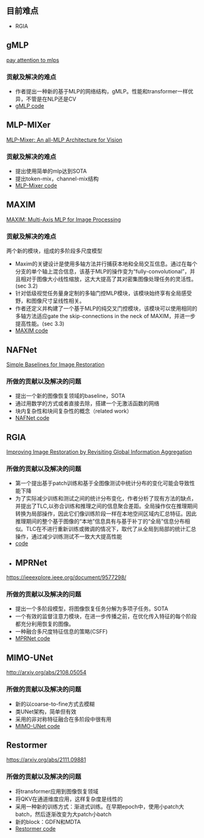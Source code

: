 ## 目前难点
+ RGIA

## gMLP
[pay attention to mlps](http://arxiv.org/abs/2105.08050)
### 贡献及解决的难点
+ 作者提出一种新的基于MLP的网络结构，gMLP。性能和transformer一样优异，不管是在NLP还是CV
+ [gMLP code](gMLP/introduction.ipynb)
## MLP-MIXer
[MLP-Mixer: An all-MLP Architecture for Vision](http://arxiv.org/abs/2105.01601)
### 贡献及解决的难点
+ 提出使用简单的mlp达到SOTA
+ 提出token-mix，channel-mix结构
+ [MLP-Mixer code](MLP_Mixer/introduction.ipynb)

## MAXIM
[MAXIM: Multi-Axis MLP for Image Processing](https://arxiv.org/pdf/2201.02973v2.pdf)
### 贡献及解决的难点
两个新的模块，组成的多阶段多尺度模型
+ Maxim的关键设计是使用多轴方法并行捕获本地和全局交互信息。通过在每个分支的单个轴上混合信息，该基于MLP的操作变为“fully-convolutional”，并且相对于图像大小线性缩放，这大大提高了其对密集图像处理任务的灵活性。(sec 3.2)
+ 针对低级视觉任务量身定制的多轴门控MLP模块，该模块始终享有全局感受野，和图像尺寸呈线性相关。
+ 作者还定义并构建了一个基于MLP的纯交叉门控模块，该模块可以使用相同的多轴方法适应gate the skip-connections in the neck of MAXIM，并进一步提高性能。(sec 3.3)
+ [MAXIM code](MAXIM/introduction.ipynb)

## NAFNet
[Simple Baselines for Image Restoration](http://arxiv.org/abs/2204.04676)
### 所做的贡献以及解决的问题
+ 提出一个新的图像恢复领域的baseline，SOTA
+ 通过用数学的方式或者直接去除，搭建一个无激活函数的网络
+ 块内复杂性和块间复杂性的概念（related work）
+ [NAFNet code](NAFNet/introduction.ipynb)

## RGIA
[Improving Image Restoration by Revisiting Global Information Aggregation](http://arxiv.org/abs/2112.04491)
### 所做的贡献以及解决的问题
+ 第一个提出基于patch训练和基于全图像测试中统计分布的变化可能会导致性能下降
+ 为了实际减少训练和测试之间的统计分布变化，作者分析了现有方法的缺点，并提出了TLC,以弥合训练和推理之间的信息聚合差距。全局操作仅在推理期间转换为局部操作，因此它们像训练阶段一样在本地空间区域内汇总特征。因此推理期间的整个基于图像的“本地”信息具有与基于补丁的“全局”信息分布相似。TLC在不进行重新训练或微调的情况下，取代了从全局到局部的统计汇总操作，通过减少训练测试不一致大大提高性能
+ [code](RGIA/introduction.ipynb)
+ ## MPRNet
https://ieeexplore.ieee.org/document/9577298/
### 所做的贡献以及解决的问题
+ 提出一个多阶段模型，将图像恢复任务分解为多项子任务。SOTA
+ 一个有效的监督注意力模块，在进一步传播之前，在优化传入特征的每个阶段都充分利用恢复的图像。
+ 一种融合多尺度特征信息的策略(CSFF)
+ [MPRNet code](MPRNet/MPRNet.ipynb)
## MIMO-UNet
http://arxiv.org/abs/2108.05054
### 所做的贡献以及解决的问题
+ 新的以coarse-to-fine方式去模糊
+ 类UNet架构，简单但有效
+ 采用的非对称特征融合在多阶段中很有用
+ [MIMO-UNet code](MIMO-UNet/MIMO-UNet.ipynb)
## Restormer
https://arxiv.org/abs/2111.09881
### 所做的贡献以及解决的问题
+ 将transformer应用到图像恢复领域
+ 将QKV在通道维度应用，这样复杂度是线性的
+ 采用一种新的训练方式：渐进式训练。在早期epoch中，使用小patch大batch，然后逐渐改变为大patch小batch
+ 新的block：GDFN和MDTA
+ [Restormer code](Restormer/introduction.ipynb)